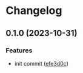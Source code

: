 # Changelog

## 0.1.0 (2023-10-31)


### Features

* init commit ([efe3d0c](https://github.com/tsanton/datasourcerer/commit/efe3d0c458e813c8800362cb90931dff8c3e9df8))
